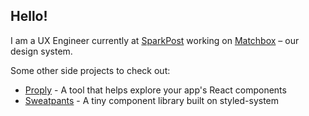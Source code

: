## Hello!

I am a UX Engineer currently at [SparkPost](https://www.sparkpost.com) working on [Matchbox](https://github.com/sparkpost/matchbox/) – our design system.

Some other side projects to check out:

- [Proply](https://github.com/jonambas/proply) - A tool that helps explore your app's React components
- [Sweatpants](https://github.com/jonambas/sweatpants) - A tiny component library built on styled-system
